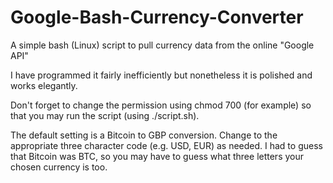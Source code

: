 # Google-Bash-Currency-Converter
A simple bash (Linux) script to pull currency data from the online "Google API"

I have programmed it fairly inefficiently but nonetheless it is polished and works elegantly.

Don't forget to change the permission using chmod 700 (for example) so that you may run the script (using ./script.sh).

The default setting is a Bitcoin to GBP conversion.  Change to the appropriate three character code (e.g. USD, EUR) as needed.  I had to guess that Bitcoin was BTC, so you may have to guess what three letters your chosen currency is too.

